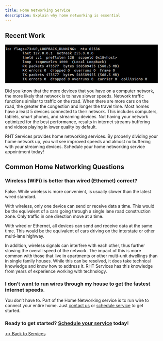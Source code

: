 ```yaml
---
title: Home Networking Service
description: Explain why home networking is essential
---
```


## Recent Work

<p class="text-center">
<img src="/images/home_networking.jpg" alt="Network connectivity for localhost" />
</p>

Did you know that the more devices that you have on a computer network, the more likely that network is 
to have slower speeds. Network traffic functions similar to traffic on the road. When there are more 
cars on the road, the greater the congestion and longer the travel time. Most homes have a least 5 devices
connected to their network. This includes computers, tablets, smart phones, and streaming devices. 
Not having your network optimized for the best performance, results in internet streams buffering and 
videos playing in lower quality by default.

RHT Services provides home networking services. By properly dividing your home network up, you will see
improved speeds and almost no buffering with your streaming devices. 
Schedule your home networking service appointment today!

## Common Home Networking Questions

### Wireless (WiFi) is better than wired (Ethernet) correct?

False. While wireless is more convenient, is usually slower than the latest wired standard.

With wireless, only one device can send or receive data a time. This would be the equivalent 
of a cars going through a single lane road construction zone. Only traffic in one direction 
move at a time. 

With wired or Ethernet, all devices can send and receive data at the same time. This would be 
the equivalent of cars driving on the interstate or other multi-lane highway.

In addition, wireless signals can interfere with each other, thus further slowing the overall speed
of the network. The impact of this is more common with 
those that live in apartments or other multi-unit dwellings than in single family houses. While this 
can be resolved, it does take technical knowledge and know how to address it. RHT Services has 
this knowledge from years of experience working with technology. 

### I don’t want to run wires through my house to get the fastest internet speeds. 

You don’t have to. Part of the Home Networking service is to run wire to connect your 
entire home. Just [contact us](/contact.php) or [schedule service](/request) to get started.

<h3>Ready to get started? <a href="/request">Schedule your service</a> today!</h3>

[<< Back to Services](/services)

